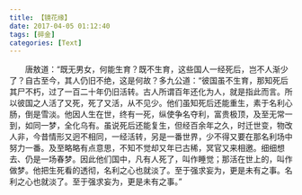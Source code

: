 ```yaml
---
title: 【镜花缘】
date: 2017-04-05 01:12:40
tags: [碎金]
categories: [Text]
---
```


<p dir="ltr"  >　　唐敖道：“既无男女，何能生育？既不生育，这些国人一经死后，岂不人渐少了？自古至今，其人仍旧不绝，这是何故？多九公道：“彼国虽不生育，那知死后其尸不朽，过了一百二十年仍旧活转。古人所谓百年还化为人，就是指此而言。所以彼国之人活了又死，死了又活，从不见少。他们虽知死后还能重生，素于名利心肠，倒是雪淡。他因人生在世，终有一死，纵使争名夺利，富贵极顶，及至无常一到，如同一梦，全化乌有。虽说死后还能复生，但经百余年之久，时迁世变，物改人非，今昔情形又迥不相同，一经活转，另是一番世界，少不得又要在那名利场中努力一番。及至略略有点意思，不知不觉却又年已古稀，冥官又来相邀。细细想去、仍是一场春梦。因此他们国中，凡有人死了，叫作睡觉；那活在世上的，叫作做梦。他把生死看的透彻，名利之心也就淡了。至于强求妄为，更是未有之事。名利之心也就淡了。至于强求妄为，更是未有之事。”</p>